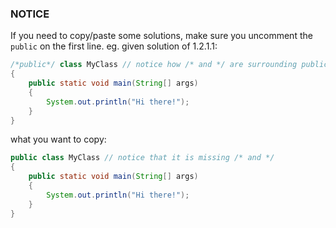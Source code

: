 ### NOTICE
If you need to copy/paste some solutions, make sure you uncomment the `public` on the first line. eg.
given solution of 1.2.1.1:
```java
/*public*/ class MyClass // notice how /* and */ are surrounding public
{
    public static void main(String[] args)
    {
        System.out.println("Hi there!");
    }
}
```
what you want to copy:
```java	
public class MyClass // notice that it is missing /* and */
{
    public static void main(String[] args)
    {
        System.out.println("Hi there!");
    }
}
```